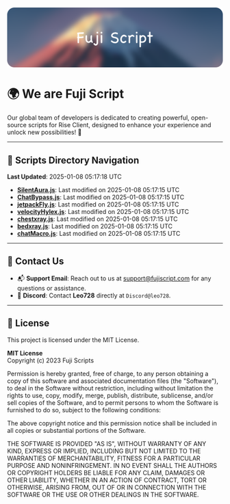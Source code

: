![Banner](.github/b.webp)

# 🌍 **We are Fuji Script**

Our global team of developers is dedicated to creating powerful, open-source scripts for Rise Client, designed to enhance your experience and unlock new possibilities! 🌟

---
<!-- SCRIPTS_NAVIGATION_START -->
## 📂 **Scripts Directory Navigation**

**Last Updated**: 2025-01-08 05:17:18 UTC

- **[SilentAura.js](scripts/SilentAura.js)**: Last modified on 2025-01-08 05:17:15 UTC
- **[ChatBypass.js](scripts/ChatBypass.js)**: Last modified on 2025-01-08 05:17:15 UTC
- **[jetpackFly.js](scripts/jetpackFly.js)**: Last modified on 2025-01-08 05:17:15 UTC
- **[velocityHylex.js](scripts/velocityHylex.js)**: Last modified on 2025-01-08 05:17:15 UTC
- **[chestxray.js](scripts/chestxray.js)**: Last modified on 2025-01-08 05:17:15 UTC
- **[bedxray.js](scripts/bedxray.js)**: Last modified on 2025-01-08 05:17:15 UTC
- **[chatMacro.js](scripts/chatMacro.js)**: Last modified on 2025-01-08 05:17:15 UTC

<!-- SCRIPTS_NAVIGATION_END -->

---

## 💬 **Contact Us**  
- 📬 **Support Email**: Reach out to us at [support@fujiscript.com](mailto:support@fujiscript.com) for any questions or assistance.  
- 💬 **Discord**: Contact **Leo728** directly at `Discord@leo728`.

---

## 📜 **License**

This project is licensed under the MIT License.  

**MIT License**  
Copyright (c) 2023 Fuji Scripts  

Permission is hereby granted, free of charge, to any person obtaining a copy of this software and associated documentation files (the "Software"), to deal in the Software without restriction, including without limitation the rights to use, copy, modify, merge, publish, distribute, sublicense, and/or sell copies of the Software, and to permit persons to whom the Software is furnished to do so, subject to the following conditions:  

The above copyright notice and this permission notice shall be included in all copies or substantial portions of the Software.  

THE SOFTWARE IS PROVIDED "AS IS", WITHOUT WARRANTY OF ANY KIND, EXPRESS OR IMPLIED, INCLUDING BUT NOT LIMITED TO THE WARRANTIES OF MERCHANTABILITY, FITNESS FOR A PARTICULAR PURPOSE AND NONINFRINGEMENT. IN NO EVENT SHALL THE AUTHORS OR COPYRIGHT HOLDERS BE LIABLE FOR ANY CLAIM, DAMAGES OR OTHER LIABILITY, WHETHER IN AN ACTION OF CONTRACT, TORT OR OTHERWISE, ARISING FROM, OUT OF OR IN CONNECTION WITH THE SOFTWARE OR THE USE OR OTHER DEALINGS IN THE SOFTWARE.  
